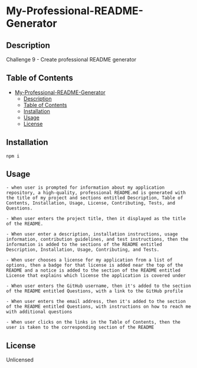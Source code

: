 # My-Professional-README-Generator

## Description

Challenge 9 - Create professional README generator

## Table of Contents 
- [My-Professional-README-Generator](#my-professional-readme-generator)
  - [Description](#description)
  - [Table of Contents](#table-of-contents)
  - [Installation](#installation)
  - [Usage](#usage)
  - [License](#license)




## Installation
```
npm i

```

## Usage
```
- when user is prompted for information about my application repository, a high-quality, professional README.md is generated with the title of my project and sections entitled Description, Table of Contents, Installation, Usage, License, Contributing, Tests, and Questions.

- When user enters the project title, then it displayed as the title of the README.

- When user enter a description, installation instructions, usage information, contribution guidelines, and test instructions, then the information is added to the sections of the README entitled Description, Installation, Usage, Contributing, and Tests.

- When user chooses a license for my application from a list of options, then a badge for that license is added near the top of the README and a notice is added to the section of the README entitled License that explains which license the application is covered under

- When user enters the GitHub username, then it's added to the section of the README entitled Questions, with a link to the GitHub profile

- When user enters the email address, then it's added to the section of the README entitled Questions, with instructions on how to reach me with additional questions

- When user clicks on the links in the Table of Contents, then the user is taken to the corresponding section of the README

```


## License
Unlicensed


